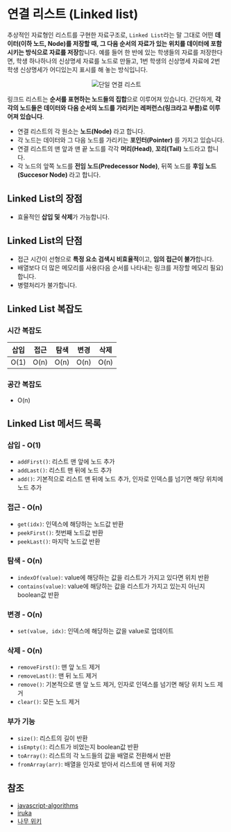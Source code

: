 # 연결 리스트 (Linked list)

추상적인 자료형인 리스트를 구현한 자료구조로, `Linked List`라는 말 그대로 어떤 **데이터(이하 노드, Node)를 저장할 때, 그 다음 순서의 자료가 있는 위치를 데이터에 포함시키는 방식으로 자료를 저장**합니다. 예를 들어 한 반에 있는 학생들의 자료를 저장한다면, 학생 하나하나의 신상명세 자료를 노드로 만들고, 1번 학생의 신상명세 자료에 2번 학생 신상명세가 어디있는지 표시를 해 놓는 방식입니다.

<div align="center">
<img src="https://velog.velcdn.com/images%2Fkimkevin90%2Fpost%2Ffca9e55c-fa9e-485b-a8fb-5fa2766f7c65%2Flinkedlist.PNG" alt="단일 연결 리스트">
</div>

링크드 리스트는 **순서를 표현하는 노드들의 집합**으로 이루어져 있습니다. 간단하게, **각각의 노드들은 데이터와 다음 순서의 노드를 가리키는 레퍼런스(링크라고 부름)로 이루어져 있습니다**.

- 연결 리스트의 각 원소는 **노드(Node)** 라고 합니다.
- 각 노드는 데이터와 그 다음 노드를 가리키는 **포인터(Pointer)** 를 가지고 있습니다.
- 연결 리스트의 맨 앞과 맨 끝 노드를 각각 **머리(Head)**, **꼬리(Tail)** 노드라고 합니다.
- 각 노드의 앞쪽 노드를 **전임 노드(Predecessor Node)**, 뒤쪽 노드를 **후임 노드(Succesor Node)** 라고 합니다.

## Linked List의 장점

- 효율적인 **삽입 및 삭제**가 가능합니다.

## Linked List의 단점

- 접근 시간이 선형으로 **특정 요소 검색시 비효율적**이고, **임의 접근이 불가**합니다.
- 배열보다 더 많은 메모리를 사용(다음 순서를 나타내는 링크를 저장할 메모리 필요)합니다.
- 병렬처리가 불가합니다.

## Linked List 복잡도

### 시간 복잡도

| 삽입 | 접근 | 탐색 | 변경 | 삭제 |
| ---- | ---- | ---- | ---- | ---- |
| O(1) | O(n) | O(n) | O(n) | O(n) |

### 공간 복잡도

- O(n)

## Linked List 메서드 목록

### 삽입 - O(1)

- `addFirst()`: 리스트 맨 앞에 노드 추가
- `addLast()`: 리스트 맨 뒤에 노드 추가
- `add()`: 기본적으로 리스트 맨 뒤에 노드 추가, 인자로 인덱스를 넘기면 해당 위치에 노드 추가

### 접근 - O(n)

- `get(idx)`: 인덱스에 해당하는 노드값 반환
- `peekFirst()`: 첫번째 노드값 반환
- `peekLast()`: 마지막 노드값 반환

### 탐색 - O(n)

- `indexOf(value)`: value에 해당하는 값을 리스트가 가지고 있다면 위치 반환
- `contains(value)`: value에 해당하는 값을 리스트가 가지고 있는지 아닌지 boolean값 반환

### 변경 - O(n)

- `set(value, idx)`: 인덱스에 해당하는 값을 value로 업데이트

### 삭제 - O(n)

- `removeFirst()`: 맨 앞 노드 제거
- `removeLast()`: 맨 뒤 노드 제거
- `remove()`: 기본적으로 맨 앞 노드 제거, 인자로 인덱스를 넘기면 해당 위치 노드 제거
- `clear()`: 모든 노드 제거

### 부가 기능

- `size()`: 리스트의 길이 반환
- `isEmpty()`: 리스트가 비었는지 boolean값 반환
- `toArray()`: 리스트의 각 노드들의 값을 배열로 전환해서 반환
- `fromArray(arr)`: 배열을 인자로 받아서 리스트에 맨 뒤에 저장

## 참조

- [javascript-algorithms](https://github.com/trekhleb/javascript-algorithms/blob/master/src/data-structures/linked-list/README.ko-KR.md)
- [iruka](https://github.com/jeffzh4ng/iruka/blob/master/src/data-structures/sequences/linked-list/linked-list.ts)
- [나무 위키](https://namu.wiki/w/%EC%97%B0%EA%B2%B0%20%EB%A6%AC%EC%8A%A4%ED%8A%B8)
